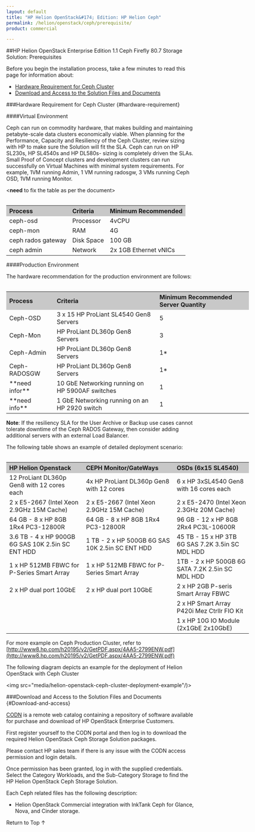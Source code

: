 ```yaml
---
layout: default
title: "HP Helion OpenStack&#174; Edition: HP Helion Ceph"
permalink: /helion/openstack/ceph/prerequisite/
product: commercial

---
```

<!--UNDER REVISION-->


<script>

function PageRefresh {
onLoad="window.refresh"
}

PageRefresh();

</script>
<!--
<p style="font-size: small;"> <a href="/helion/openstack/install-beta/kvm/">&#9664; PREV</a> | <a href="/helion/openstack/install-beta-overview/">&#9650; UP</a> | <a href="/helion/openstack/install-beta/esx/">NEXT &#9654;</a> </p>
-->


##HP Helion OpenStack Enterprise Edition 1.1 Ceph Firefly 80.7 Storage Solution: Prerequisites

Before you begin the installation process, take a few minutes to read this page for information about:

* [Hardware Requirement for Ceph Cluster](#hardware-requirement)
* [Download and Access to the Solution Files and Documents](#Download-and-access)


###Hardware Requirement for Ceph Cluster {#hardware-requirement}

####Virtual Environment

Ceph can run on commodity hardware, that makes building and maintaining petabyte-scale data clusters economically viable. When planning for the Performance, Capacity and Resiliency of the Ceph Cluster, review sizing with HP to make sure the Solution will fit the SLA. Ceph can run on HP SL230s, HP SL4540s and HP DL580s- sizing is completely driven the SLAs. Small Proof of Concept clusters and development clusters can run successfully on Virtual Machines with minimal system requirements.  For example, 1VM running Admin, 1 VM running radosgw, 3 VMs running Ceph OSD, 1VM running Monitor.
 

<**need** to fix the table as per the document>

<table>
<table style="text-align: left; vertical-align: top; width:650px;">
<tr style="background-color: #C8C8C8;">
	<th rowspa="4"> Process</th>
<th>Criteria </th>
	<th>Minimum Recommended </th>
</tr>
	<tr>
<td>ceph-osd</td>
<td>Processor</td>
<td>4vCPU</td>
</tr>
<tr>
<td>ceph-mon</td>
<td>RAM</td>
<td>4G </td>
</tr>
<tr>
<td>ceph rados gateway</td>
<td>Disk Space</td>
<td>100 GB</td>
</tr>
<tr>
<td>ceph admin</td>
<td>Network</td>
<td>2x 1GB Ethernet vNICs</td>
</tr>
  </table>

####Production Environment

The hardware recommendation for the production environment are follows:

<table>
<table style="text-align: left; vertical-align: top; width:650px;">
<tr style="background-color: #C8C8C8;">
	<th> Process</th>
	<th>Criteria </th>
	<th>Minimum Recommended Server Quantity</th>
</tr>
	<tr>
<td>Ceph-OSD</td>
<td>3 x 15 HP ProLiant SL4540 Gen8 Servers</td>
<td>5</td>
</tr>
<tr>
<td>Ceph-Mon</td>
<td>HP ProLiant DL360p Gen8 Servers</td>
<td>3 </td>
</tr>
<tr>
<td>Ceph-Admin</td>
<td>HP ProLiant DL360p Gen8 Servers</td>
<td>1&#42;</td>
</tr>
<tr>
<td>Ceph-RADOSGW</td>
<td>HP ProLiant DL360p Gen8 Servers</td>
<td>1&#42;</td>
</tr>
<tr>
<td>**need infor**</td>
<td>10 GbE Networking running on HP 5900AF switches</td>
<td>1</td>
</tr>
<tr>
<td>**need info**</td>
<td>1 GbE Networking running on an HP 2920 switch</td>
<td>1</td>
</tr>
</table>

**Note**: If the resiliency SLA for the User Archive or Backup use cases cannot tolerate downtime of the Ceph RADOS Gateway, then consider adding additional servers with an external Load Balancer.


The following table shows an example of detailed deployment scenario:

 <table>
<table style="text-align: left; vertical-align: top; width:650px;">
<tr style="background-color: #C8C8C8;">
	<th> HP Helion Openstack</th>
	<th>CEPH Monitor/GateWays </th>
	<th>OSDs (6x15 SL4540)</th>
</tr>
	<tr>
<td>12 ProLiant DL360p Gen8 with 12 cores each</td>
<td>4x HP ProLiant DL360p Gen8 with 12 cores</td>
<td>6 x HP 3xSL4540 Gen8 with 16 cores each</td>
</tr>
<tr>
<td>2 x E5-2667 (Intel Xeon 2.9GHz 15M Cache)</td>
<td>2 x E5-2667 (Intel Xeon 2.9GHz 15M Cache)</td>
<td>2 x E5-2470 (Intel Xeon 2.3GHz 20M Cache) </td>
</tr>
<tr>
<td>64 GB - 8 x HP 8GB 1Rx4 PC3-12800R</td>
<td>64 GB - 8 x HP 8GB 1Rx4 PC3-12800R</td>
<td>96 GB - 12 x HP 8GB 2Rx4 PC3L-10600R</td>
</tr>
<tr>
<td>3.6 TB - 4 x HP 900GB 6G SAS 10K 2.5in SC ENT HDD</td>
<td>1 TB - 2 x HP 500GB 6G SAS 10K 2.5in SC ENT HDD</td>
<td>45 TB - 15 x HP 3TB 6G SAS 7.2K 3.5in SC MDL HDD</td>
</tr>
<tr>
<td>1 x HP 512MB FBWC for P-Series Smart Array</td>
<td>1 x HP 512MB FBWC for P-Series Smart Array</td>
<td>1TB - 2 x HP 500GB 6G SATA 7.2K 2.5in SC MDL HDD</td>
</tr>
<tr>
<td>2 x HP dual port 10GbE</td>
<td>2 x HP dual port 10GbE</td>
<td>2 x HP 2GB P-seris Smart Array FBWC</td>
<tr><td>
<td></td>
<td>2 x HP Smart Array P420i Mez Ctrllr FIO Kit</td>
</tr>
<tr><td>
<td></td>
<td>1 x HP 10G IO Module (2x1GbE 2x10GbE)</td>
</tr>
<table>


For more example on Ceph Production Cluster, refer to [http://www8.hp.com/h20195/v2/GetPDF.aspx/4AA5-2799ENW.pdf](http://www8.hp.com/h20195/v2/GetPDF.aspx/4AA5-2799ENW.pdf)


The following diagram depicts an example for the deployment of Helion OpenStack with Ceph Cluster 


<img src="media/helion-openstack-ceph-cluster-deployment-example"/)>



###Download and Access to the Solution Files and Documents {#Download-and-access}

[CODN](https://helion.hpwsportal.com) is a remote web catalog containing a repository of software available for purchase and download of HP OpenStack Enterprise Customers.

First register yourself to the CODN portal and then log in to download the required Helion OpenStack Ceph Storage Solution packages.

Please contact HP sales team if there is any issue with the CODN access permission and login details. 

Once permission has been granted, log in with the supplied credentials. Select the Category Workloads, and the Sub-Category Storage to find the HP Helion OpenStack Ceph Storage Solution.

Each Ceph related files has the following description:

* Helion OpenStack Commercial integration with InkTank Ceph for Glance, Nova, and Cinder storage.



<a href="#top" style="padding:14px 0px 14px 0px; text-decoration: none;"> Return to Top &#8593; </a>